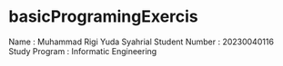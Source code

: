 # basicProgramingExercis

Name : Muhammad Rigi Yuda Syahrial
Student Number : 20230040116
Study Program : Informatic Engineering
